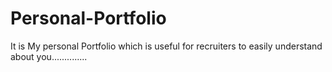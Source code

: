 # Personal-Portfolio

It is My personal Portfolio which is useful for recruiters to easily understand about you..............
